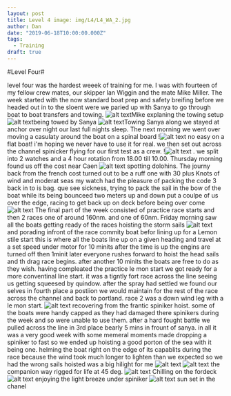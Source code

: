 ```yaml
---
layout: post
title: Level 4 image: img/L4/L4_WA_2.jpg
author: Dan
date: "2019-06-18T10:00:00.000Z"
tags:
  - Training
draft: true
---
```

#Level Four# 

level four was the hardest weeek of training for me. I was with fourteen of my fellow crew mates, our skipper Ian Wiggin and the mate Mike Miller.
The week started with the now standard boat prep and safety breifing before we headed out in to the sloent were we paried up with Sanya to go through boat to boat transfers and towing. ![alt text](img/L4/L4_11_3.jpg)Mike explaning the towing setup ![alt text](img/L4/L4_11_4.jpg)being towed by Sanya ![alt text](img/L4/L4_11_5.jpg)Towing Sanya along
we stayed at anchor over night our last full nights sleep. The next morning we went over moving a casulaty around the boat on a spinal board !![alt text](img/L4/L4_12_10.jpg) no easy on a flat boat! i'm hoping we never have to use it for real. we then set out across the channel spinicker flying for our first test as a crew. !![alt text](img/L4/L4_13_11.jpg) . we split into 2 watches and a 4 hour rotation from 18.00 till 10.00. Thursday morning found us off the cost near Caen ![alt text](img/L4/L4_WA_2.jpg) spotting dolohins. The journy back from the french cost turned out to be a ruff one with 30 plus Knots of wind and moderat seas my watch had the pleasure of packing the code 3 back in to is bag. que see sickness, trying to pack the sail in the bow of the boat while its being bounceed two meters up and down put a coulpe of us over the edge, racing to get back up on deck before being over come ![alt text](img/L4/L4_WA_9.jpg)
The final part of the week consisted of practice race starts and then 2 races one of around 160nm. and one of 60nm. Friday morning saw all the boats getting ready of the races hoisting the storm sails ![alt text](img/L4/L4_WA_5.jpg) and porading infront of the race commity boat befor lining up for a Lemon stile start this is where all the boats line up on a given heading and travel at a set speed under motor for 10 minits after the time is up the engins are turned off then 1minit later everyone rushes forward to hoist the head sails and th drag race begins. after another 10 minits the boats are free to do as they wish. having compleated the practice le mon start we got ready for a more conventinal line start. it was a tigntly fort race across the line seeing us getting squeesed by quindow. after the spray had settled we found our selves in fourth place a postiion we would maintain for the rest of the race across the channel and back to portland. race 2 was a down wind leg with a le mon start. ![alt text](img/L4/L4_WA_14.jpg) recovering from the frantic spiniker hoist. some of the boats were handy capped as they had damaged there spinikers during the week and so were unable to use them. after a hard fought battle we pulled across the line in 3rd place bearly 5 mins in frount of sanya. in all it was a very good week with some memeral moments made dropping a spiniker to fast so we ended up hoisting a good porton of the sea with it being one. helming the boat right on the edge of its capablits during the race because the wind took much longer to lighten than we expected so we had the wrong sails hoisted was a big hilight for me ![alt text](img/L4/L4_WA_13.jpg)
![alt text](img/L4/L4_WA_12.jpg) the companion way rigged for life at 45 deg.
![alt text](img/L4/L4_WA_15.jpg) Chilling on the fordeck
![alt text](img/L4/L4_WA_1.jpg) enjoying the light breeze under spiniker
![alt text](img/L4/L4_WA_11.jpg) sun set in the chanel
 
